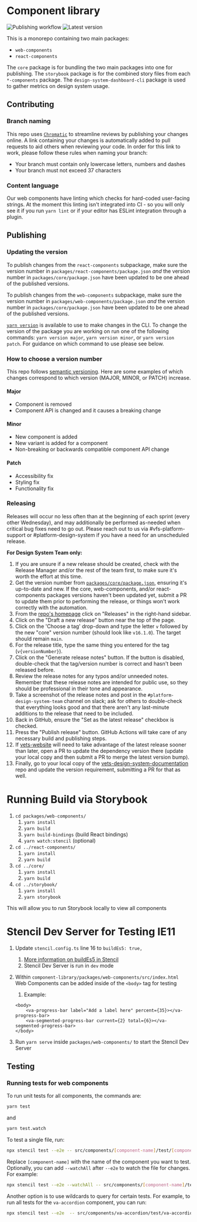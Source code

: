 # Component library

![Publishing workflow](https://github.com/department-of-veterans-affairs/component-library/actions/workflows/publish.yml/badge.svg)
![Latest version](https://img.shields.io/npm/v/@department-of-veterans-affairs/component-library)

This is a monorepo containing two main packages:

- `web-components`
- `react-components`

The `core` package is for bundling the two main packages into one for publishing. The `storybook` package is for the combined story files from each `*-components` package.
The `design-system-dashboard-cli` package is used to gather metrics on design system usage.

## Contributing

### Branch naming

This repo uses [`Chromatic`](https://www.chromatic.com/) to streamline reviews by publishing your changes online. A link containing your changes is automatically added to pull requests to aid others when reviewing your code. In order for this link to work, please follow these rules when naming your branch:

- Your branch must contain only lowercase letters, numbers and dashes
- Your branch must not exceed 37 characters

### Content language

Our web components have linting which checks for hard-coded user-facing strings. At the moment this linting isn't integrated into CI - so you will only see it if you run `yarn lint` or if your editor has ESLint integration through a plugin.

## Publishing

### Updating the version

To publish changes from the `react-components` subpackage, make sure the version number in `packages/react-components/package.json` _and_ the version number in `packages/core/package.json` have been updated to be one ahead of the published versions.

To publish changes from the `web-components` subpackage, make sure the version number in `packages/web-components/package.json` _and_ the version number in `packages/core/package.json` have been updated to be one ahead of the published versions.

[`yarn version`](https://yarnpkg.com/cli/version) is available to use to make changes in the CLI. To change the version of the package you are working on run one of the following commands: `yarn version major`, `yarn version minor`, or `yarn version patch`. For guidance on which command to use please see below.

### How to choose a version number

This repo follows [semantic versioning](https://semver.org/). Here are some examples of which changes correspond to which version (MAJOR, MINOR, or PATCH) increase.

#### Major

- Component is removed
- Component API is changed and it causes a breaking change

#### Minor

- New component is added
- New variant is added for a component
- Non-breaking or backwards compatible component API change

#### Patch

- Accessibility fix
- Styling fix
- Functionality fix

### Releasing

Releases will occur no less often than at the beginning of each sprint (every other Wednesday), and may additionally be performed as-needed when critical bug fixes need to go out. Please reach out to us via #vfs-platform-support or #platform-design-system if you have a need for an unscheduled release.

**For Design System Team only:**

1. If you are unsure if a new release should be created, check with the Release Manager and/or the rest of the team first, to make sure it's worth the effort at this time.
2. Get the version number from [`packages/core/package.json`](https://github.com/department-of-veterans-affairs/component-library/blob/main/packages/core/package.json#L4), ensuring it's up-to-date and new. If the core, web-components, and/or react-components packages versions haven't been updated yet, submit a PR to update them prior to performing the release, or things won't work correctly with the automation.
3. From the [repo's homepage](https://github.com/department-of-veterans-affairs/component-library) click on "Releases" in the right-hand sidebar.
4. Click on the "Draft a new release" button near the top of the page.
5. Click on the 'Choose a tag' drop-down and type the letter `v` followed by the new "core" version number (should look like `v16.1.0`). The target should remain `main`.
6. For the release title, type the same thing you entered for the tag (`v{versionNumber}`).
7. Click on the "Generate release notes" button. If the button is disabled, double-check that the tag/version number is correct and hasn't been released before.
8. Review the release notes for any typos and/or unneeded notes. Remember that these release notes are intended for public use, so they should be professional in their tone and appearance.
9. Take a screenshot of the release notes and post in the `#platform-design-system-team` channel on slack; ask for others to double-check that everything looks good and that there aren't any last-minute additions to the release that need to be included.
10. Back in GitHub, ensure the "Set as the latest release" checkbox is checked.
11. Press the "Publish release" button. GitHub Actions will take care of any necessary build and publishing steps.
12. If [vets-website](https://github.com/department-of-veterans-affairs/vets-website) will need to take advantage of the latest release sooner than later, open a PR to update the dependency version there (update your local copy and then submit a PR to merge the latest version bump).
13. Finally, go to your local copy of the [vets-design-system-documentation](https://github.com/department-of-veterans-affairs/vets-design-system-documentation) repo and update the version requirement, submitting a PR for that as well.

# Running Build via Storybook

1. `cd packages/web-components/`
   1. `yarn install`
   2. `yarn build`
   3. `yarn build-bindings` (build React bindings)
   4. `yarn watch:stencil` (optional)
2. `cd ../react-components/`
   1. `yarn install`
   2. `yarn build`
3. `cd ../core/`
   1. `yarn install`
   2. `yarn build`
4. `cd ../storybook/`
   1. `yarn install`
   2. `yarn storybook`

This will allow you to run Storybook locally to view all components

# Stencil Dev Server for Testing IE11

1. Update `stencil.config.ts` line 16 to `buildEs5: true,`
   1. [More information on buildEs5 in Stencil](https://stenciljs.com/docs/config#buildes5)
   2. Stencil Dev Server is run in `dev` mode
2. Within `component-library/packages/web-components/src/index.html` Web Components can be added inside of the `<body>` tag for testing

   1. Example:

   ```
   <body>
       <va-progress-bar label="Add a label here" percent={35}></va-progress-bar>
       <va-segmented-progress-bar current={2} total={6}></va-segmented-progress-bar>
   </body>
   ```

3. Run `yarn serve` inside `packages/web-components/` to start the Stencil Dev Server

## Testing

### Running tests for web components

To run unit tests for all components, the commands are:

```bash
yarn test
```

and

```bash
yarn test.watch
```

To test a single file, run:

```bash
npx stencil test --e2e -- src/components/[component-name]/test/[component-name].e2e.ts
```

Replace `[component-name]` with the name of the component you want to test. Optionally, you can add `--watchAll` after `--e2e` to watch the file for changes. For example:

```bash
npx stencil test --e2e --watchAll -- src/components/[component-name]/test/[component-name].e2e.ts
```

Another option is to use wildcards to query for certain tests. For example, to run all tests for the `va-accordion` component, you can run:

```bash
npx stencil test --e2e  -- src/components/va-accordion/test/va-accordion-*
```
